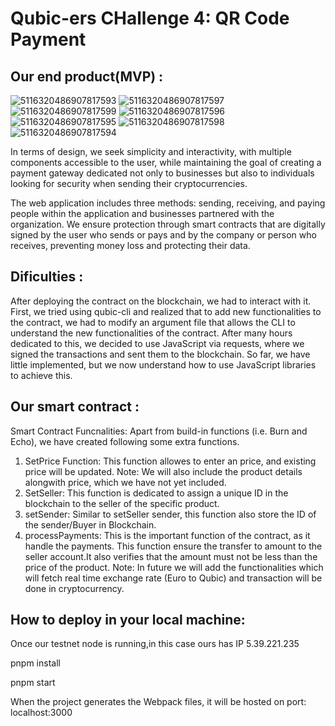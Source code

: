 # Qubic-ers CHallenge 4: QR Code Payment
## Our end product(MVP) :

![5116320486907817593](https://github.com/user-attachments/assets/88edf0bc-7e6f-480c-adf2-6d7e10e5415d)
![5116320486907817597](https://github.com/user-attachments/assets/78c67c0c-064a-44f5-932d-298ffc881421)
![5116320486907817599](https://github.com/user-attachments/assets/0716870b-a86a-40dc-b7ce-e589b73af36d)
![5116320486907817596](https://github.com/user-attachments/assets/93273db9-87b1-47ba-a402-8d904deae758)
![5116320486907817595](https://github.com/user-attachments/assets/ce53e235-ea36-4eae-91f7-fe24e0cb6dac)
![5116320486907817598](https://github.com/user-attachments/assets/2cfd3dc4-daa6-490c-afb0-17d33a4cdbfc)
![5116320486907817594](https://github.com/user-attachments/assets/4f00f745-2197-4987-b5a7-1cf075cd3e92)

In terms of design, we seek simplicity and interactivity, with multiple components accessible to the user, while maintaining the goal of creating a payment gateway dedicated not only to businesses but also to individuals looking for security when sending their cryptocurrencies.

The web application includes three methods: sending, receiving, and paying people within the application and businesses partnered with the organization. We ensure protection through smart contracts that are digitally signed by the user who sends or pays and by the company or person who receives, preventing money loss and protecting their data.

## Dificulties :
After deploying the contract on the blockchain, we had to interact with it. First, we tried using qubic-cli and realized that to add new functionalities to the contract, we had to modify an argument file that allows the CLI to understand the new functionalities of the contract. After many hours dedicated to this, we decided to use JavaScript via requests, where we signed the transactions and sent them to the blockchain. So far, we have little implemented, but we now understand how to use JavaScript libraries to achieve this.

## Our smart contract :
Smart Contract Funcnalities:
Apart from build-in functions (i.e. Burn and Echo), we have created following some extra functions.
1. SetPrice Function:
   This function allowes to enter an price, and existing price will be updated.
   Note: We will also include the product details alongwith price, which we have not yet included.
2. SetSeller:
   This function is dedicated to assign a unique ID in the blockchain to the seller of the specific product.
3. setSender:
   Similar to setSeller sender, this function also store the ID of the sender/Buyer in Blockchain.
4. processPayments:
   This is the important function of the contract, as it handle the payments.
   This function ensure the transfer to amount to the seller account.It also verifies that the amount must not be less than the price of the product.
   Note: In future we will add the functionalities which will fetch real time exchange rate (Euro to Qubic) and transaction will be done in cryptocurrency.

   
## How to deploy in your local machine: 
Once our testnet node is running,in this case ours has IP 5.39.221.235

pnpm install

pnpm start

When the project generates the Webpack files, it will be hosted on port: localhost:3000
